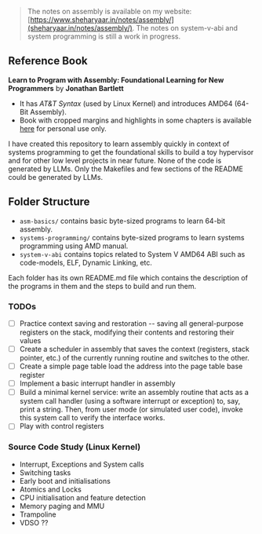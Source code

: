 > The notes on assembly is available on my website: [https://www.sheharyaar.in/notes/assembly/](sheharyaar.in/notes/assembly/). The notes on system-v-abi and system programming is still a work in progress.

## Reference Book

**Learn to Program with Assembly: Foundational Learning for New Programmers** by **Jonathan Bartlett**
- It has *AT&T Syntax* (used by Linux Kernel) and introduces AMD64 (64-Bit Assembly).
- Book with cropped margins and highlights in some chapters is available [here](./assembly_cropped.pdf) for personal use only.

I have created this repository to learn assembly quickly in context of systems programming to get the foundational skills to build a toy hypervisor and for other low level projects in near future. None of the code is generated by LLMs. Only the Makefiles and few sections of the README could be generated by LLMs.

## Folder Structure

- `asm-basics/` contains basic byte-sized programs to learn 64-bit assembly.
- `systems-programming/` contains byte-sized programs to learn systems programming using AMD manual.
- `system-v-abi` contains topics related to System V AMD64 ABI such as code-models, ELF, Dynamic Linking, etc.

Each folder has its own README.md file which contains the description of the programs in them and the steps to build and run them.

### TODOs

- [ ] Practice context saving and restoration -- saving all general-purpose registers on the stack, modifying their contents and restoring their values
- [ ] Create a scheduler in assembly that saves the context (registers, stack pointer, etc.) of the currently running routine and switches to the other.
- [ ] Create a simple page table load the address into the page table base register
- [ ] Implement a basic interrupt handler in assembly
- [ ] Build a minimal kernel service: write an assembly routine that acts as a system call handler (using a software interrupt or exception) to, say, print a string. Then, from user mode (or simulated user code), invoke this system call to verify the interface works.
- [ ] Play with control registers

### Source Code Study (Linux Kernel)

- Interrupt, Exceptions and System calls
- Switching tasks
- Early boot and initialisations
- Atomics and Locks
- CPU initialisation and feature detection
- Memory paging and MMU
- Trampoline
- VDSO ??
